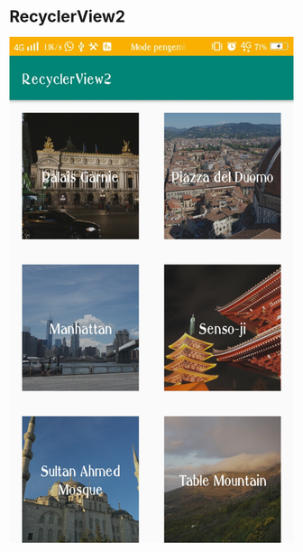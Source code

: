 # RecyclerView2
![alt text](https://github.com/Firdareynikaa/RecyclerView2/blob/master/Screenshot_20190313_083120.jpg?raw=true)
